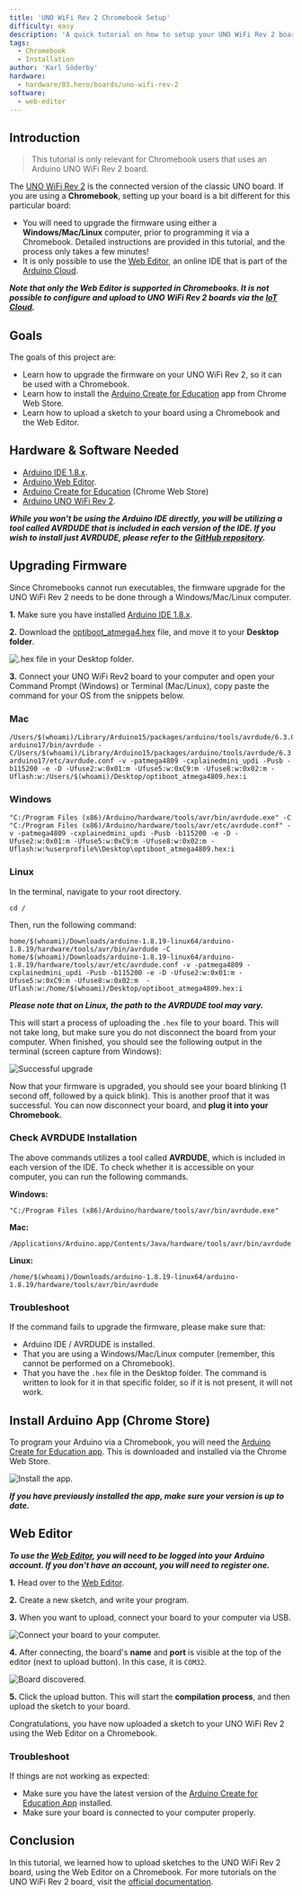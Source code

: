 ```yaml
---
title: 'UNO WiFi Rev 2 Chromebook Setup'
difficulty: easy
description: 'A quick tutorial on how to setup your UNO WiFi Rev 2 board with a Chromebook, using the Web Editor & the Arduino Chrome App.'
tags: 
  - Chromebook
  - Installation
author: 'Karl Söderby'
hardware:
  - hardware/03.hero/boards/uno-wifi-rev-2
software:
  - web-editor
---
```


## Introduction 

> This tutorial is only relevant for Chromebook users that uses an Arduino UNO WiFi Rev 2 board.  

The [UNO WiFi Rev 2](https://store.arduino.cc/arduino-uno-wifi-rev2) is the connected version of the classic UNO board. If you are using a **Chromebook**, setting up your board is a bit different for this particular board:

- You will need to upgrade the firmware using either a **Windows/Mac/Linux** computer, prior to programming it via a Chromebook. Detailed instructions are provided in this tutorial, and the process only takes a few minutes!
- It is only possible to use the [Web Editor](https://create.arduino.cc/editor), an online IDE that is part of the [Arduino Cloud](https://cloud.arduino.cc/).

***Note that only the Web Editor is supported in Chromebooks. It is not possible to configure and upload to UNO WiFi Rev 2 boards via the [IoT Cloud](https://create.arduino.cc/iot/things).***

## Goals

The goals of this project are:

- Learn how to upgrade the firmware on your UNO WiFi Rev 2, so it can be used with a Chromebook.
- Learn how to install the [Arduino Create for Education](https://chrome.google.com/webstore/detail/arduino-create-for-educat/elmgohdonjdampbcgefphnlchgocpaij) app from Chrome Web Store.
- Learn how to upload a sketch to your board using a Chromebook and the Web Editor.

## Hardware & Software Needed

- [Arduino IDE 1.8.x](https://www.arduino.cc/en/software).
- [Arduino Web Editor](https://create.arduino.cc/).
- [Arduino Create for Education](https://chrome.google.com/webstore/detail/arduino-create-for-educat/elmgohdonjdampbcgefphnlchgocpaij) (Chrome Web Store)
- [Arduino UNO WiFi Rev 2](https://store.arduino.cc/arduino-uno-wifi-rev2).

***While you won't be using the Arduino IDE directly, you will be utilizing a tool called AVRDUDE that is included in each version of the IDE. If you wish to install just AVRDUDE, please refer to the [GitHub repository](https://github.com/avrdudes/avrdude).***

## Upgrading Firmware

Since Chromebooks cannot run executables, the firmware upgrade for the UNO WiFi Rev 2 needs to be done through a Windows/Mac/Linux computer. 

**1.** Make sure you have installed [Arduino IDE 1.8.x](https://www.arduino.cc/en/software).

**2.** Download the [optiboot_atmega4.hex](/resources/firmware/optiboot_atmega4809.hex) file, and move it to your **Desktop folder**. 

![.hex file in your Desktop folder.](assets/hex-file-desktop.png)

**3.** Connect your UNO WiFi Rev2 board to your computer and open your Command Prompt (Windows) or Terminal (Mac/Linux), copy paste the command for your OS from the snippets below.

### Mac

```
/Users/$(whoami)/Library/Arduino15/packages/arduino/tools/avrdude/6.3.0-arduino17/bin/avrdude -C/Users/$(whoami)/Library/Arduino15/packages/arduino/tools/avrdude/6.3.0-arduino17/etc/avrdude.conf -v -patmega4809 -cxplainedmini_updi -Pusb -b115200 -e -D -Ufuse2:w:0x01:m -Ufuse5:w:0xC9:m -Ufuse8:w:0x02:m -Uflash:w:/Users/$(whoami)/Desktop/optiboot_atmega4809.hex:i
```

### Windows

```
"C:/Program Files (x86)/Arduino/hardware/tools/avr/bin/avrdude.exe" -C "C:/Program Files (x86)/Arduino/hardware/tools/avr/etc/avrdude.conf" -v -patmega4809 -cxplainedmini_updi -Pusb -b115200 -e -D -Ufuse2:w:0x01:m -Ufuse5:w:0xC9:m -Ufuse8:w:0x02:m -Uflash:w:%userprofile%\Desktop\optiboot_atmega4809.hex:i
```

### Linux

In the terminal, navigate to your root directory.

```
cd /
```

Then, run the following command:

```
home/$(whoami)/Downloads/arduino-1.8.19-linux64/arduino-1.8.19/hardware/tools/avr/bin/avrdude -C home/$(whoami)/Downloads/arduino-1.8.19-linux64/arduino-1.8.19/hardware/tools/avr/etc/avrdude.conf -v -patmega4809 -cxplainedmini_updi -Pusb -b115200 -e -D -Ufuse2:w:0x01:m -Ufuse5:w:0xC9:m -Ufuse8:w:0x02:m  -Uflash:w:/home/$(whoami)/Desktop/optiboot_atmega4809.hex:i
```

***Please note that on Linux, the path to the AVRDUDE tool may vary.***

This will start a process of uploading the `.hex` file to your board. This will not take long, but make sure you do not disconnect the board from your computer. When finished, you should see the following output in the terminal (screen capture from Windows): 

![Successful upgrade](assets/windows-success.png)

Now that your firmware is upgraded, you should see your board blinking (1 second off, followed by a quick blink). This is another proof that it was successful. You can now disconnect your board, and **plug it into your Chromebook.** 

### Check AVRDUDE Installation

The above commands utilizes a tool called **AVRDUDE**, which is included in each version of the IDE. To check whether it is accessible on your computer, you can run the following commands. 

**Windows:**

```
"C:/Program Files (x86)/Arduino/hardware/tools/avr/bin/avrdude.exe"
```

**Mac:**

```
/Applications/Arduino.app/Contents/Java/hardware/tools/avr/bin/avrdude
```

**Linux:**

```
/home/$(whoami)/Downloads/arduino-1.8.19-linux64/arduino-1.8.19/hardware/tools/avr/bin/avrdude
```

### Troubleshoot

If the command fails to upgrade the firmware, please make sure that:

- Arduino IDE / AVRDUDE is installed.
- That you are using a Windows/Mac/Linux computer (remember, this cannot be performed on a Chromebook).
- That you have the `.hex` file in the Desktop folder. The command is written to look for it in that specific folder, so if it is not present, it will not work.

## Install Arduino App (Chrome Store)

To program your Arduino via a Chromebook, you will need the [Arduino Create for Education app](https://chrome.google.com/webstore/detail/arduino-create-for-educat/elmgohdonjdampbcgefphnlchgocpaij). This is downloaded and installed via the Chrome Web Store.

![Install the app.](assets/chromestore.png)

***If you have previously installed the app, make sure your version is up to date.***

## Web Editor

***To use the [Web Editor](https://create.arduino.cc/editor), you will need to be logged into your Arduino account. If you don't have an account, you will need to register one.***

**1.** Head over to the [Web Editor](https://create.arduino.cc/editor).

**2.** Create a new sketch, and write your program.

**3.** When you want to upload, connect your board to your computer via USB.

![Connect your board to your computer.](assets/circuit.png)

**4.** After connecting, the board's **name** and **port** is visible at the top of the editor (next to upload button). In this case, it is `COM32`.

![Board discovered.](assets/board-discovered.png)

**5.** Click the upload button. This will start the **compilation process**, and then upload the sketch to your board. 

Congratulations, you have now uploaded a sketch to your UNO WiFi Rev 2 using the Web Editor on a Chromebook.

### Troubleshoot

If things are not working as expected:

- Make sure you have the latest version of the [Arduino Create for Education App](https://chrome.google.com/webstore/detail/arduino-create-for-educat/elmgohdonjdampbcgefphnlchgocpaij) installed.
- Make sure your board is connected to your computer properly.

## Conclusion

In this tutorial, we learned how to upload sketches to the UNO WiFi Rev 2 board, using the Web Editor on a Chromebook. For more tutorials on the UNO WiFi Rev 2 board, visit the [official documentation](/hardware/uno-wifi-rev2).
